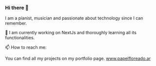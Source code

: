 ### Hi there 👋

<!--
**PapelFloreado/PapelFloreado** is a ✨ _special_ ✨ repository because its `README.md` (this file) appears on your GitHub profile.

Here are some ideas to get you started:

- 🔭 I’m currently working on ...
- 🌱 I’m currently learning ...
- 👯 I’m looking to collaborate on ...
- 🤔 I’m looking for help with ...
- 💬 Ask me about ...
- 📫 How to reach me: ...
- 😄 Pronouns: ...
- ⚡ Fun fact: ...
-->
I am a pianist, musician and passionate about technology since I can remember.

🔭 I am currently working on NextJs and thoroughly learning all its functionalities.

📫 How to reach me:

You can find all my projects on my portfolio page.
www.papelfloreado.ar

